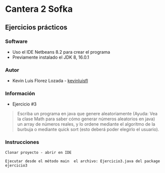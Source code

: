 # Cantera 2 Sofka 

## Ejercicios prácticos

### Software

- Uso el IDE Netbeans 8.2 para crear el programa
- Previamente instalado el JDK 8, 16.0.1 

### Autor
- Kevin Luis Florez Lozada - [kevinluisfl](https://github.com/kevinluisfl)

### Información 

- Ejercicio #3
> Escriba un programa en java que genere aleatoriamente (Ayuda: Vea la clase Math para saber cómo generar números aleatorios en java) un array de números reales, y lo ordene mediante el algoritmo de la burbuja o mediante quick sort (esto deberá poder elegirlo el usuario).

### Instrucciones

`Clonar proyecto - abrir en IDE `

`Ejecutar desde el método main  el archivo: Ejercicio3.java del package ejercicio3 `